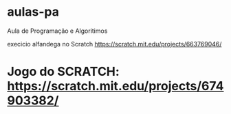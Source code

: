 # aulas-pa
Aula de Programação e Algoritimos

execicio alfandega no Scratch
https://scratch.mit.edu/projects/663769046/
# Jogo do SCRATCH: https://scratch.mit.edu/projects/674903382/
